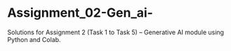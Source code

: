 # Assignment_02-Gen_ai-
Solutions for Assignment 2 (Task 1 to Task 5) – Generative AI module using Python and Colab.
